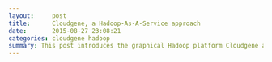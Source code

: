 ```yaml
---
layout:     post
title:      Cloudgene, a Hadoop-As-A-Service approach
date:       2015-08-27 23:08:21
categories: cloudgene hadoop
summary: This post introduces the graphical Hadoop platform Cloudgene and shows how simple a Hadoop command line program (or a workflow of several programs) can be provided as a web service to everyone. Two services in Genetics based on Cloudgene are already available and showing promising success.
---
```

